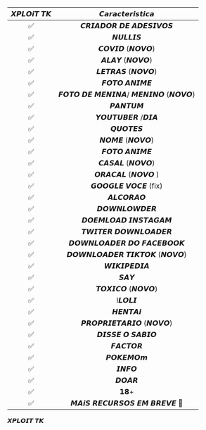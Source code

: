 
| 𝙓𝙋𝙇𝙊𝙞𝙏 𝙏𝙆     |                   𝘾𝙖𝙧𝙖𝙘𝙩𝙚𝙧𝙞𝙨𝙩𝙞𝙘𝙖       |
| :-----------: | :------------------------------: |
|       ✅       | 𝘾𝙍𝙄𝘼𝘿𝙊𝙍 𝘿𝙀 𝘼𝘿𝙀𝙎𝙄𝙑𝙊𝙎                  |
|       ✅       | 𝙉𝙐𝙇𝙇𝙄𝙎                          |
|       ✅       | 𝘾𝙊𝙑𝙄𝘿 (𝙉𝙊𝙑𝙊)                      |
|       ✅       | 𝘼𝙇𝘼𝙔 (𝙉𝙊𝙑𝙊)                       |
|       ✅       | 𝙇𝙀𝙏𝙍𝘼𝙎 (𝙉𝙊𝙑𝙊)                      |
|       ✅       | 𝙁𝙊𝙏𝙊 𝘼𝙉𝙄𝙈𝙀                   |
|       ✅       | 𝙁𝙊𝙏𝙊 𝘿𝙀 𝙈𝙀𝙉𝙄𝙉𝘼/ 𝙈𝙀𝙉𝙄𝙉𝙊 (𝙉𝙊𝙑𝙊)           |
|       ✅       | 𝙋𝘼𝙉𝙏𝙐𝙈                           |
|       ✅       | 𝙔𝙊𝙐𝙏𝙐𝘽𝙀𝙍 /𝘿𝙄𝘼               |
|       ✅       | 𝙌𝙐𝙊𝙏𝙀𝙎                           |
|       ✅       | 𝙉𝙊𝙈𝙀 (𝙉𝙊𝙑𝙊)                       |
|       ✅       | 𝙁𝙊𝙏𝙊 𝘼𝙉𝙄𝙈𝙀                       |
|       ✅       | 𝘾𝘼𝙎𝘼𝙇 (𝙉𝙊𝙑𝙊)                   |
|       ✅       | 𝙊𝙍𝘼𝘾𝘼𝙇 (𝙉𝙊𝙑𝙊 )                    |
|       ✅       | 𝙂𝙊𝙊𝙂𝙇𝙀  𝙑𝙊𝘾𝙀 (fix)               |
|       ✅       | 𝘼𝙇𝘾𝙊𝙍𝘼𝙊                             |
|       ✅       | 𝘿𝙊𝙒𝙉𝙇𝙊𝙒𝘿𝙀𝙍      |
|       ✅       | 𝘿𝙊𝙀𝙈𝙇𝙊𝘼𝘿 𝙄𝙉𝙎𝙏𝘼𝙂𝘼𝙈              |
|       ✅       | 𝙏𝙒𝙄𝙏𝙀𝙍 𝘿𝙊𝙒𝙉𝙇𝙊𝘼𝘿𝙀𝙍              |
|       ✅       | 𝘿𝙊𝙒𝙉𝙇𝙊𝘼𝘿𝙀𝙍 𝘿𝙊 𝙁𝘼𝘾𝙀𝘽𝙊𝙊𝙆              |
|       ✅       | 𝘿𝙊𝙒𝙉𝙇𝙊𝘼𝘿𝙀𝙍 𝙏𝙄𝙆𝙏𝙊𝙆 (𝙉𝙊𝙑𝙊)         |
|       ✅       | 𝙒𝙄𝙆𝙄𝙋𝙀𝘿𝙄𝘼                        |
|       ✅       | 𝙎𝘼𝙔                              |
|       ✅       | 𝙏𝙊𝙓𝙄𝘾𝙊 (𝙉𝙊𝙑𝙊)                      |
|       ✅       | l𝙇𝙊𝙇𝙄                            |
|       ✅       | 𝙃𝙀𝙉𝙏𝘼𝙞                          |
|       ✅       | 𝙋𝙍𝙊𝙋𝙍𝙄𝙀𝙏𝘼𝙍𝙄𝙊 (𝙉𝙊𝙑𝙊)                      |
|       ✅       | 𝘿𝙄𝙎𝙎𝙀 𝙊 𝙎𝘼𝘽𝙄𝙊                       |
|       ✅       | 𝙁𝘼𝘾𝙏𝙊𝙍                          |
|       ✅       | 𝙋𝙊𝙆𝙀𝙈𝙊𝙢                          |
|       ✅       | 𝙄𝙉𝙁𝙊                           |
|       ✅       | 𝘿𝙊𝘼𝙍                          |
|       ✅       | 𝟭𝟴+                            |
|       ✅       | 𝙈𝘼𝙞𝙎 𝙍𝙀𝘾𝙐𝙍𝙎𝙊𝙎 𝙀𝙈 𝘽𝙍𝙀𝙑𝙀 💖       |
𝙓𝙋𝙇𝙊𝙄𝙏 𝙏𝙆
